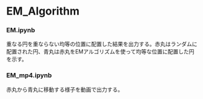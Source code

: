 # EM_Algorithm

### EM.ipynb
重なる円を重ならない均等の位置に配置した結果を出力する。赤丸はランダムに配置された円、青丸は赤丸をEMアルゴリズムを使って均等な位置に配置した円を示す。  
### EM_mp4.ipynb
赤丸から青丸に移動する様子を動画で出力する。
